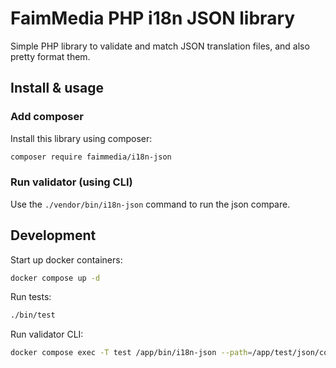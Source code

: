 # FaimMedia PHP i18n JSON library

Simple PHP library to validate and match JSON translation files, and also pretty format them.

## Install & usage

### Add composer

Install this library using composer:

```bash
composer require faimmedia/i18n-json
```

### Run validator (using CLI)

Use the `./vendor/bin/i18n-json` command to run the json compare.

## Development

Start up docker containers:

```bash
docker compose up -d
```

Run tests:

```bash
./bin/test
```

Run validator CLI:

```bash
docker compose exec -T test /app/bin/i18n-json --path=/app/test/json/compare1
```
